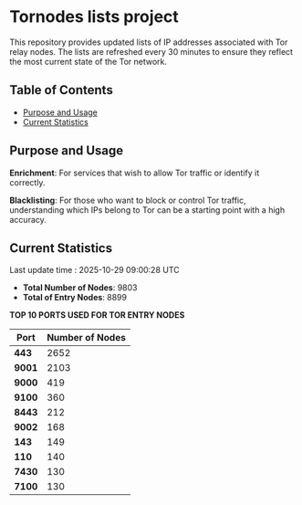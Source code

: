 # Tornodes lists project

This repository provides updated lists of IP addresses associated with Tor relay nodes. The lists are refreshed every 30 minutes to ensure they reflect the most current state of the Tor network.

## Table of Contents

- [Purpose and Usage](#purpose-and-usage)
- [Current Statistics](#current-statistics)


## Purpose and Usage

**Enrichment**: For services that wish to allow Tor traffic or identify it correctly.

**Blacklisting**: For those who want to block or control Tor traffic, understanding which IPs belong to Tor can be a starting point with a high accuracy.

## Current Statistics

Last update time : 2025-10-29 09:00:28 UTC

- **Total Number of Nodes**: 9803
- **Total of Entry Nodes**: 8899

**TOP 10 PORTS USED FOR TOR ENTRY NODES**

| **Port** | **Number of Nodes** |
|------|-----------------|
| **443**   | 2652  |
| **9001**   | 2103  |
| **9000**   | 419  |
| **9100**   | 360  |
| **8443**   | 212  |
| **9002**   | 168  |
| **143**   | 149  |
| **110**   | 140  |
| **7430**   | 130  |
| **7100**   | 130  |

